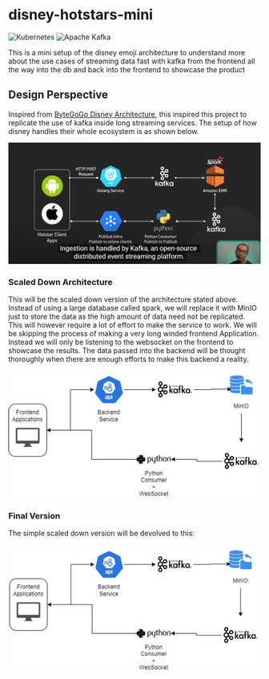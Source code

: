 # disney-hotstars-mini

![Kubernetes](https://img.shields.io/badge/kubernetes-%23326ce5.svg?style=for-the-badge&logo=kubernetes&logoColor=white)
![Apache Kafka](https://img.shields.io/badge/Apache%20Kafka-000?style=for-the-badge&logo=apachekafka)

This is a mini setup of the disney emoji architecture to understand more about the use cases of streaming data fast with kafka from the frontend all the way into the db and back into the frontend to showcase the product


## Design Perspective

Inspired from [ByteGoGo Disney Architecture](https://www.youtube.com/watch?v=UN1kW5AHid4), this inspired this project to replicate the use of kafka inside long streaming services. The setup of how disney handles their whole ecosystem is as shown below.

![ByteByteGo Architecture](assets/ByteByteGo.png)

### Scaled Down Architecture

This will be the scaled down version of the architecture stated above. Instead of using a large database called spark, we will replace it with MinIO just to store the data as the high amount of data need not be replicated. This will however require a lot of effort to make the service to work. We will be skipping the process of making a very long winded frontend Application. Instead we will only be listening to the websocket on the frontend to showcase the results. The data passed into the backend will be thought thoroughly when there are enough efforts to make this backend a reality.

<p align="center">
  <img src="assets/Simple%20Architecture.jpg" alt="Scaled Down Architecture">
</p>

### Final Version

The simple scaled down version will be devolved to this:

<p align="center">
  <img src="assets/Disney%20Emoji%20Simple.jpg" alt="Scaled Down Architecture">
</p>

